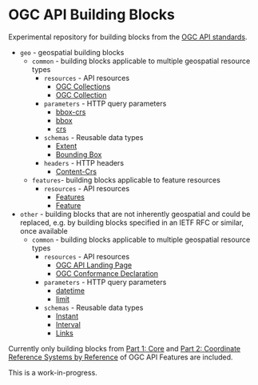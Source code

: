 # OGC API Building Blocks

Experimental repository for building blocks from the [OGC API standards](https://ogcapi.ogc.org).

* `geo` - geospatial building blocks
  * `common` - building blocks applicable to multiple geospatial resource types
    * `resources` - API resources
      * [OGC Collections](geo/common/resources/collections.adoc)
      * [OGC Collection](geo/common/resources/collection.adoc)
    * `parameters` - HTTP query parameters
      * [bbox-crs](geo/common/parameters/bbox-crs.adoc)
      * [bbox](geo/common/parameters/bbox.adoc)
      * [crs](geo/common/parameters/crs.adoc)
    * `schemas` - Reusable data types
      * [Extent](geo/common/schemas/extent.adoc)
      * [Bounding Box](geo/common/schemas/bbox.adoc)
    * `headers` - HTTP headers
      * [Content-Crs](geo/common/headers/content-crs.adoc)
  * `features`- building blocks applicable to feature resources
    * `resources` - API resources
      * [Features](geo/features/resources/features.adoc)
      * [Feature](geo/features/resources/feature.adoc)
* `other` - building blocks that are not inherently geospatial and could be replaced, e.g. by building blocks specified in an IETF RFC or similar, once available
  * `common` - building blocks applicable to multiple geospatial resource types
    * `resources` - API resources
      * [OGC API Landing Page](other/common/resources/landing-page.adoc)
      * [OGC Conformance Declaration](other/common/resources/conformance-declaration.adoc)
    * `parameters` - HTTP query parameters
      * [datetime](other/common/parameters/datetime.adoc)
      * [limit](other/common/parameters/limit.adoc)
    * `schemas` - Reusable data types
      * [Instant](other/common/schemas/instant.adoc)
      * [Interval](other/common/schemas/interval.adoc)
      * [Links](other/common/schemas/link.adoc)

Currently only building blocks from [Part 1: Core](http://docs.ogc.org/DRAFTS/17-069r4.html) and [Part 2: Coordinate Reference Systems by Reference](https://docs.ogc.org/DRAFTS/18-058r1.html) of OGC API Features are included.

This is a work-in-progress.
